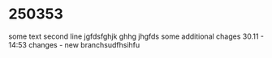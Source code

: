# 250353
some text
second line
jgfdsfghjk ghhg
jhgfds
some additional chages 
30.11 - 14:53
changes - new branchsudfhsihfu
